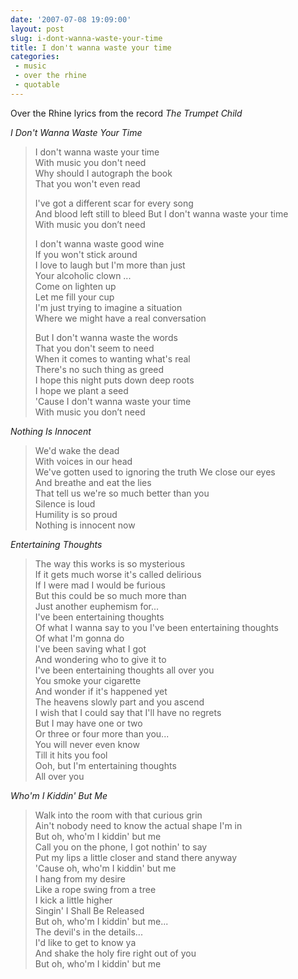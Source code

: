 ```yaml
---
date: '2007-07-08 19:09:00'
layout: post
slug: i-dont-wanna-waste-your-time
title: I don't wanna waste your time
categories:
 - music
 - over the rhine
 - quotable
---
```


Over the Rhine lyrics from the record _The Trumpet Child_

_I Don't Wanna Waste Your Time_

> I don't wanna waste your time  
> With music you don't need  
> Why should I autograph the book  
> That you won't even read  
>   
> I've got a different scar for every song  
> And blood left still to bleed But I don't wanna waste your time  
> With music you don’t need
>   
> I don't wanna waste good wine  
> If you won't stick around  
> I love to laugh but I'm more than just  
> Your alcoholic clown
> ...  
> Come on lighten up  
> Let me fill your cup  
> I'm just trying to imagine a situation  
> Where we might have a real conversation
>   
> But I don't wanna waste the words  
> That you don't seem to need  
> When it comes to wanting what's real  
> There's no such thing as greed  
> I hope this night puts down deep roots  
> I hope we plant a seed  
> 'Cause I don't wanna waste your time  
> With music you don’t need

_Nothing Is Innocent_

> We'd wake the dead  
> With voices in our head  
> We've gotten used to ignoring the truth
> We close our eyes  
> And breathe and eat the lies  
> That tell us we're so much better than you  
> Silence is loud  
> Humility is so proud  
> Nothing is innocent now

_Entertaining Thoughts_

> The way this works is so mysterious  
> If it gets much worse it's called delirious  
> If I were mad I would be furious  
> But this could be so much more than  
> Just another euphemism for...  
> I've been entertaining thoughts  
> Of what I wanna say to you 
> I've been entertaining thoughts  
> Of what I'm gonna do  
> I've been saving what I got  
> And wondering who to give it to  
> I've been entertaining thoughts all over you  
> You smoke your cigarette  
> And wonder if it's happened yet  
> The heavens slowly part and you ascend  
> I wish that I could say that I'll have no regrets  
> But I may have one or two  
> Or three or four more than you...  
> You will never even know  
> Till it hits you fool  
> Ooh, but I'm entertaining thoughts  
> All over you

_Who'm I Kiddin' But Me_

> Walk into the room with that curious grin  
> Ain't nobody need to know the actual shape I'm in  
> But oh, who'm I kiddin' but me  
> Call you on the phone, I got nothin' to say  
> Put my lips a little closer and stand there anyway  
> 'Cause oh, who'm I kiddin' but me  
> I hang from my desire  
> Like a rope swing from a tree  
> I kick a little higher  
> Singin' I Shall Be Released  
> But oh, who'm I kiddin' but me...  
> The devil's in the details...  
> I'd like to get to know ya  
> And shake the holy fire right out of you  
> But oh, who'm I kiddin' but me
